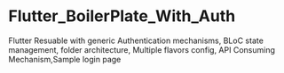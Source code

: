 # Flutter_BoilerPlate_With_Auth
Flutter Resuable with generic Authentication mechanisms, BLoC state management, folder architecture, Multiple flavors config, API Consuming Mechanism,Sample login page
